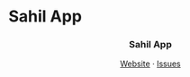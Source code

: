 # Sahil App

<!--

**Here are some ideas to get you started:**

🙋‍♀️ A short introduction - what is your organization all about?
🌈 Contribution guidelines - how can the community get involved?
👩‍💻 Useful resources - where can the community find your docs? Is there anything else the community should know?
🍿 Fun facts - what does your team eat for breakfast?
🧙 Remember, you can do mighty things with the power of [Markdown](https://docs.github.com/github/writing-on-github/getting-started-with-writing-and-formatting-on-github/basic-writing-and-formatting-syntax)
-->

<!-- PROJECT LOGO -->
<p align="center">

  <h3 align="center">Sahil App</h3>
  <p align="center">
    <a href="https://sahil.app">Website</a>
    ·
    <a href="[https://github.com/calcom/cal.com/issues](https://github.com/Sahil-Connect/sahil/issues)">Issues</a>
  </p>
</p>
